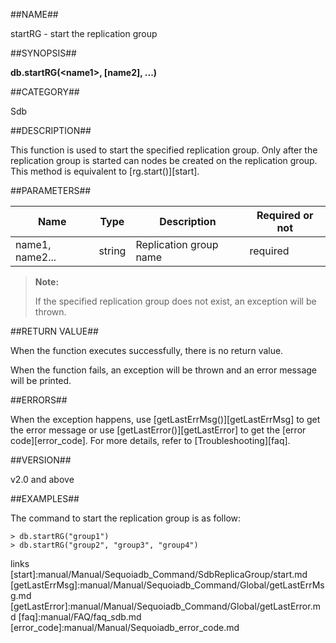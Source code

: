 ##NAME##

startRG - start the replication group

##SYNOPSIS##

**db.startRG(\<name1\>, [name2], ...)**

##CATEGORY##

Sdb

##DESCRIPTION##

This function is used to start the specified replication group. Only after the replication group is started can nodes be created on the replication group. This method is equivalent to [rg.start()][start].

##PARAMETERS##


| Name | Type    | Description 			| Required or not 	 |
| ------ | ------ 	| ------ 		| ------	 |
| name1, name2... 	 | string 	| Replication group name 	| required		 |

> **Note:**
>
> If the specified replication group does not exist, an exception will be thrown.

##RETURN VALUE##

When the function executes successfully, there is no return value.

When the function fails, an exception will be thrown and an error message will be printed.

##ERRORS##

When the exception happens, use [getLastErrMsg()][getLastErrMsg] to get the error message or use [getLastError()][getLastError] to get the [error code][error_code]. For more details, refer to [Troubleshooting][faq].

##VERSION##

v2.0 and above

##EXAMPLES##

The command to start the replication group is as follow:

```lang-javascript
> db.startRG("group1")
> db.startRG("group2", "group3", "group4")
```


[^_^]:
   links
[start]:manual/Manual/Sequoiadb_Command/SdbReplicaGroup/start.md
[getLastErrMsg]:manual/Manual/Sequoiadb_Command/Global/getLastErrMsg.md
[getLastError]:manual/Manual/Sequoiadb_Command/Global/getLastError.md
[faq]:manual/FAQ/faq_sdb.md
[error_code]:manual/Manual/Sequoiadb_error_code.md